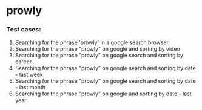 # prowly 


### Test cases:
1) Searching for the phrase 'prowly' in a google search browser
2) Searching for the phrase "prowly" on google and sorting by video
3) Searching for the phrase "prowly" on google search and sorting by career
4) Searching for the phrase "prowly" on google search and sorting by date - last week
5) Searching for the phrase "prowly" on google search and sorting by date - last month
6) Searching for the phrase "prowly" on google and sorting by date - last year

